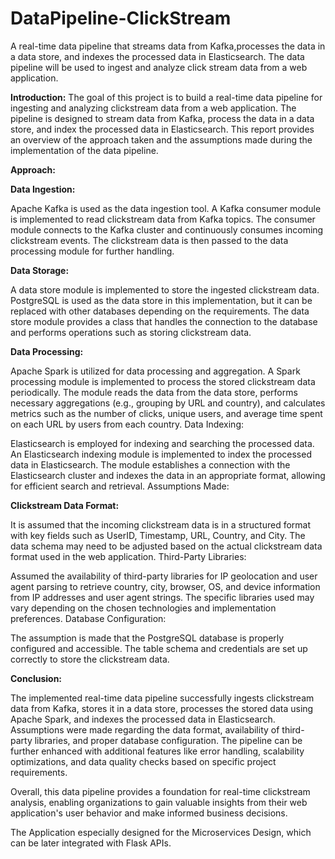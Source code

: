 # DataPipeline-ClickStream
A real-time data pipeline that streams data from Kafka,processes the data in a data store, and indexes the processed data in Elasticsearch. 
The data pipeline will be used to ingest and analyze click stream data from a web application.


**Introduction:**
The goal of this project is to build a real-time data pipeline for ingesting and analyzing clickstream data from a web application. The pipeline is designed to stream data from Kafka, process the data in a data store, and index the processed data in Elasticsearch. This report provides an overview of the approach taken and the assumptions made during the implementation of the data pipeline.

**Approach:**

**Data Ingestion:**

Apache Kafka is used as the data ingestion tool.
A Kafka consumer module is implemented to read clickstream data from Kafka topics.
The consumer module connects to the Kafka cluster and continuously consumes incoming clickstream events.
The clickstream data is then passed to the data processing module for further handling.


**Data Storage:**

A data store module is implemented to store the ingested clickstream data.
PostgreSQL is used as the data store in this implementation, but it can be replaced with other databases depending on the requirements.
The data store module provides a class that handles the connection to the database and performs operations such as storing clickstream data.


**Data Processing:**

Apache Spark is utilized for data processing and aggregation.
A Spark processing module is implemented to process the stored clickstream data periodically.
The module reads the data from the data store, performs necessary aggregations (e.g., grouping by URL and country), and calculates metrics such as the number of clicks, unique users, and average time spent on each URL by users from each country.
Data Indexing:

Elasticsearch is employed for indexing and searching the processed data.
An Elasticsearch indexing module is implemented to index the processed data in Elasticsearch.
The module establishes a connection with the Elasticsearch cluster and indexes the data in an appropriate format, allowing for efficient search and retrieval.
Assumptions Made:

**Clickstream Data Format:**

It is assumed that the incoming clickstream data is in a structured format with key fields such as UserID, Timestamp, URL, Country, and City.
The data schema may need to be adjusted based on the actual clickstream data format used in the web application.
Third-Party Libraries:

Assumed the availability of third-party libraries for IP geolocation and user agent parsing to retrieve country, city, browser, OS, and device information from IP addresses and user agent strings.
The specific libraries used may vary depending on the chosen technologies and implementation preferences.
Database Configuration:

The assumption is made that the PostgreSQL database is properly configured and accessible.
The table schema and credentials are set up correctly to store the clickstream data.


**Conclusion:**

The implemented real-time data pipeline successfully ingests clickstream data from Kafka, stores it in a data store, processes the stored data using Apache Spark, and indexes the processed data in Elasticsearch. Assumptions were made regarding the data format, availability of third-party libraries, and proper database configuration. The pipeline can be further enhanced with additional features like error handling, scalability optimizations, and data quality checks based on specific project requirements.

Overall, this data pipeline provides a foundation for real-time clickstream analysis, enabling organizations to gain valuable insights from their web application's user behavior and make informed business decisions.



The Application especially designed for the Microservices Design, which can be later integrated with Flask APIs.
